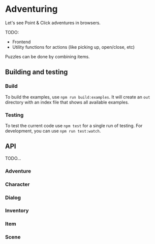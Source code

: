 # Adventuring

Let's see Point & Click adventures in browsers.

TODO:
* Frontend
* Utility functions for actions (like picking up, open/close, etc)

Puzzles can be done by combining items.

## Building and testing

### Build

To build the examples, use `npm run build:examples`. It will create an `out` directory with an index file that shows 
all available examples.

### Testing

To test the current code use `npm test` for a single run of testing. For development, you can use `npm run test:watch`.

## API

TODO...

### Adventure

### Character

### Dialog

### Inventory

### Item

### Scene

